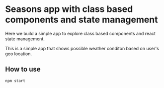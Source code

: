 # Seasons app with class based components and state management

Here we build a simple app to explore class based components and react state management.

This is a simple app that shows possible weather conditon based on user's geo location.

## How to use

`npm start`